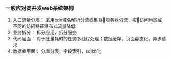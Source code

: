 ### 一般应对高并发web系统架构

1. 入口流量分发： 采用cdn域名解析分流或集群服务器分流，按访问地区或不同的访问特征瀑布式流量降低
2. 业务拆分：    拆分应用，拆分服务
3. 代码层面： 对于批量耗时的任务多线程处理；数据缓存，页面静态化，异步请求
4. 数据库层面： 分库分表，字段索引，sql优化